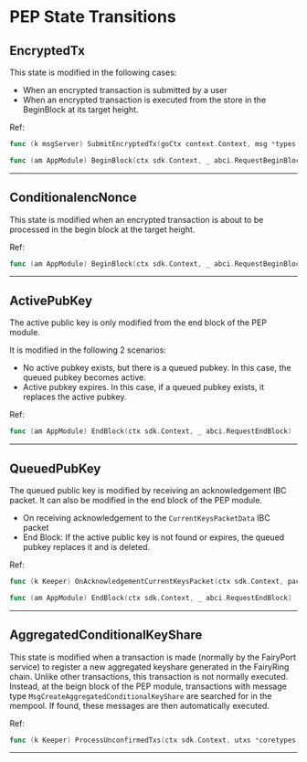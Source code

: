 # PEP State Transitions

## EncryptedTx

This state is modified in the following cases:

- When an encrypted transaction is submitted by a user
- When an encrypted transaction is executed from the store in the BeginBlock at its target height.

Ref:

```go
func (k msgServer) SubmitEncryptedTx(goCtx context.Context, msg *types.MsgSubmitEncryptedTx) (*types.MsgSubmitEncryptedTxResponse, error)

func (am AppModule) BeginBlock(ctx sdk.Context, _ abci.RequestBeginBlock)
```

---

## ConditionalencNonce

This state is modified when an encrypted transaction is about to be processed in the begin block at the target height.

Ref:

```go
func (am AppModule) BeginBlock(ctx sdk.Context, _ abci.RequestBeginBlock)
```

---

## ActivePubKey

The active public key is only modified from the end block of the PEP module.

It is modified in the following 2 scenarios:

- No active pubkey exists, but there is a queued pubkey. In this case, the queued pubkey becomes active.
- Active pubkey expires. In this case, if a queued pubkey exists, it replaces the active pubkey.

Ref:

```go
func (am AppModule) EndBlock(ctx sdk.Context, _ abci.RequestEndBlock) []abci.ValidatorUpdate
```

---

## QueuedPubKey

The queued public key is modified by receiving an acknowledgement IBC packet. It can also be modified in the end block of the PEP module.

- On receiving acknowledgement to the `CurrentKeysPacketData` IBC packet
- End Block: If the active public key is not found or expires, the queued pubkey replaces it and is deleted.

Ref:

```go
func (k Keeper) OnAcknowledgementCurrentKeysPacket(ctx sdk.Context, packet channeltypes.Packet, data types.CurrentKeysPacketData, ack channeltypes.Acknowledgement)

func (am AppModule) EndBlock(ctx sdk.Context, _ abci.RequestEndBlock) []abci.ValidatorUpdate
```

---

## AggregatedConditionalKeyShare

This state is modified when a transaction is made (normally by the FairyPort service) to register a new aggregated keyshare generated in the FairyRing chain. Unlike other transactions, this transaction is not normally executed. Instead, at the beign block of the PEP module, transactions with message type `MsgCreateAggregatedConditionalKeyShare` are searched for in the mempool. If found, these messages are then automatically executed.

Ref:

```go
func (k Keeper) ProcessUnconfirmedTxs(ctx sdk.Context, utxs *coretypes.ResultUnconfirmedTxs) error
```

---
